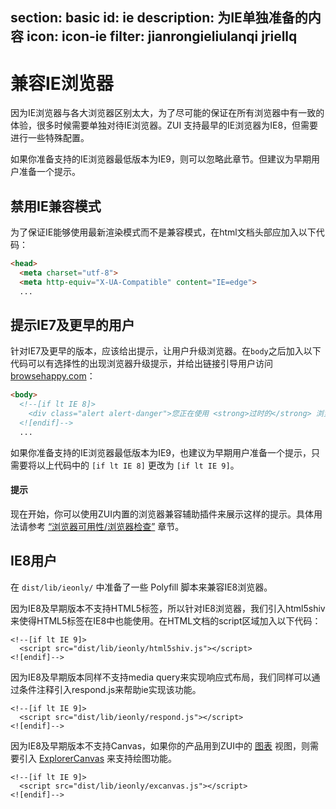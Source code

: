 ﻿section: basic
id: ie
description: 为IE单独准备的内容
icon: icon-ie
filter: jianrongieliulanqi jriellq
---

# 兼容IE浏览器

因为IE浏览器与各大浏览器区别太大，为了尽可能的保证在所有浏览器中有一致的体验，很多时候需要单独对待IE浏览器。ZUI 支持最早的IE浏览器为IE8，但需要进行一些特殊配置。

如果你准备支持的IE浏览器最低版本为IE9，则可以忽略此章节。但建议为早期用户准备一个提示。

## 禁用IE兼容模式

为了保证IE能够使用最新渲染模式而不是兼容模式，在html文档头部应加入以下代码：

```html
<head>
  <meta charset="utf-8">
  <meta http-equiv="X-UA-Compatible" content="IE=edge">
  ...
```

## 提示IE7及更早的用户

针对IE7及更早的版本，应该给出提示，让用户升级浏览器。在`body`之后加入以下代码可以有选择性的出现浏览器升级提示，并给出链接引导用户访问[browsehappy.com](http://browsehappy.com/)：

```html
<body>
  <!--[if lt IE 8]>
    <div class="alert alert-danger">您正在使用 <strong>过时的</strong> 浏览器. 是时候 <a href="http://browsehappy.com/">更换一个更好的浏览器</a> 来提升用户体验.</div>
  <![endif]-->
  ...
```

如果你准备支持的IE浏览器最低版本为IE9，也建议为早期用户准备一个提示，只需要将以上代码中的 `[if lt IE 8]` 更改为 `[if lt IE 9]`。

<div class="alert alert-primary-inverse">
  <h4>提示</h4>
  <p>现在开始，你可以使用ZUI内置的浏览器兼容辅助插件来展示这样的提示。具体用法请参考 <a href="#basic/browser/1" class="alert-link">“浏览器可用性/浏览器检查”</a> 章节。</p>
</div>

## IE8用户

在 `dist/lib/ieonly/` 中准备了一些 Polyfill 脚本来兼容IE8浏览器。

因为IE8及早期版本不支持HTML5标签，所以针对IE8浏览器，我们引入html5shiv来使得HTML5标签在IE8中也能使用。在HTML文档的script区域加入以下代码：

```
<!--[if lt IE 9]>
  <script src="dist/lib/ieonly/html5shiv.js"></script>
<![endif]-->
```

因为IE8及早期版本同样不支持media query来实现响应式布局，我们同样可以通过条件注释引入respond.js来帮助ie实现该功能。

```
<!--[if lt IE 9]>
  <script src="dist/lib/ieonly/respond.js"></script>
<![endif]-->
```

因为IE8及早期版本不支持Canvas，如果你的产品用到ZUI中的 [图表](#view/chart) 视图，则需要引入 [ExplorerCanvas](https://code.google.com/p/explorercanvas/) 来支持绘图功能。

```
<!--[if lt IE 9]>
  <script src="dist/lib/ieonly/excanvas.js"></script>
<![endif]-->
```
